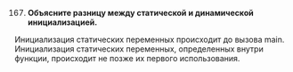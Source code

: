 167. **Объясните разницу между статической и динамической инициализацией.**  

Инициализация статических переменных происходит до вызова main.
Инициализация статических переменных, определенных внутри функции, происходит не позже их первого использования.
